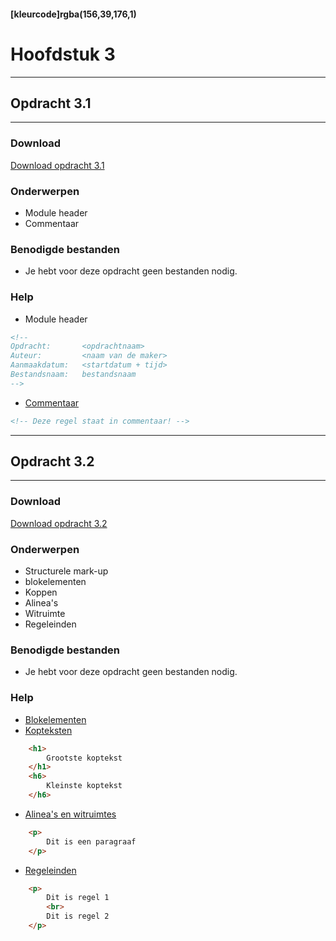 #### [kleurcode]rgba(156,39,176,1)

# Hoofdstuk 3

---
## Opdracht 3.1
---

### Download
<a href="https://elo.kw1c.nl/CMS/Studie/811%20ICT-Academie/811%20VakkenInhoud/%5BB.14%20HTM%5D%20HTMLCSS/Productie/02.%20Opdrachten/Hoofdstuk%203/Opdracht%203.1.pdf" target="_blank">Download opdracht 3.1</a>

### Onderwerpen
*   Module header
*   Commentaar 

### Benodigde bestanden
*   Je hebt voor deze opdracht geen bestanden nodig.

### Help
*   Module header
```html
<!--
Opdracht:       <opdrachtnaam>
Auteur:         <naam van de maker>
Aanmaakdatum:   <startdatum + tijd>
Bestandsnaam:   bestandsnaam
-->
```
*   <a href="http://www.w3schools.com/html/html_comments.asp" target="_blank">Commentaar </a> 
```html
<!-- Deze regel staat in commentaar! -->
```

---
## Opdracht 3.2
---

### Download
<a href="https://elo.kw1c.nl/CMS/Studie/811%20ICT-Academie/811%20VakkenInhoud/%5BB.14%20HTM%5D%20HTMLCSS/Productie/02.%20Opdrachten/Hoofdstuk%203/Opdracht%203.2.pdf" target="_blank">Download opdracht 3.2</a>

### Onderwerpen
*   Structurele mark-up
*   blokelementen
*   Koppen
*   Alinea's
*   Witruimte
*   Regeleinden

### Benodigde bestanden
*   Je hebt voor deze opdracht geen bestanden nodig.

### Help
*   <a href="http://www.w3schools.com/html/html_blocks.asp" target="_blank">Blokelementen </a> 
*   <a href="http://www.w3schools.com/html/html_headings.asp" target="_blank">Kopteksten </a> 
```html
    <h1>
        Grootste koptekst
    </h1>
    <h6>
        Kleinste koptekst
    </h6>
```
*   <a href="http://www.w3schools.com/html/html_paragraphs.asp" target="_blank">Alinea's en witruimtes</a> 
```html
    <p>
        Dit is een paragraaf
    </p>
```
*   <a href="http://www.w3schools.com/tags/tag_br.asp" target="_blank">Regeleinden</a> 
```html
    <p>
        Dit is regel 1
        <br>
        Dit is regel 2
    </p>
```